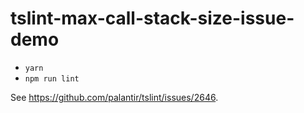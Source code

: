 # tslint-max-call-stack-size-issue-demo

- `yarn`
- `npm run lint`

See https://github.com/palantir/tslint/issues/2646.